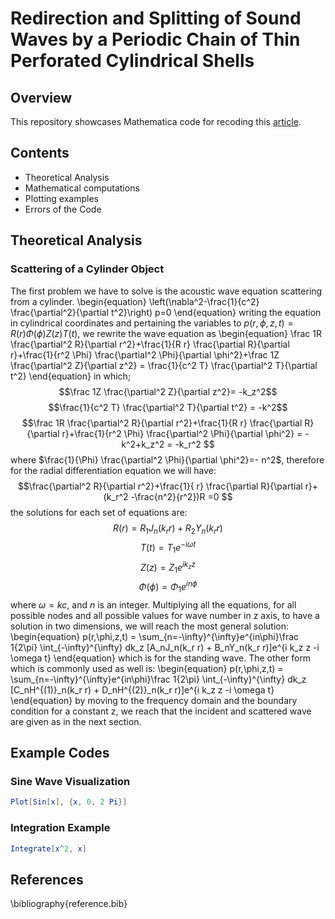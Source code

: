 # Redirection and Splitting of Sound Waves by a Periodic Chain of Thin Perforated Cylindrical Shells

## Overview
This repository showcases Mathematica code for recoding this [article](https://journals.aps.org/prapplied/abstract/10.1103/PhysRevApplied.7.064034). 

## Contents
- Theoretical Analysis
- Mathematical computations
- Plotting examples
- Errors of the Code


## Theoretical Analysis

### Scattering of a Cylinder Object
The first problem we have to solve is the acoustic wave equation scattering from a cylinder.
\begin{equation}
\left(\nabla^2-\frac{1}{c^2} \frac{\partial^2}{\partial t^2}\right) p=0
\end{equation}
writing the equation in cylindrical coordinates and pertaining the variables to $p(r,\phi,z,t) = R(r) \Phi (\phi) Z(z) T(t)$, we rewrite the wave equation as 
\begin{equation}
\frac 1R \frac{\partial^2 R}{\partial r^2}+\frac{1}{R r} \frac{\partial R}{\partial r}+\frac{1}{r^2 \Phi} \frac{\partial^2 \Phi}{\partial \phi^2}+\frac 1Z \frac{\partial^2 Z}{\partial z^2}	= \frac{1}{c^2 T} \frac{\partial^2 T}{\partial t^2}
\end{equation}
in which; 
$$\frac 1Z \frac{\partial^2 Z}{\partial z^2}= -k_z^2$$
$$\frac{1}{c^2 T} \frac{\partial^2 T}{\partial t^2} = -k^2$$
$$\frac 1R \frac{\partial^2 R}{\partial r^2}+\frac{1}{R r} \frac{\partial R}{\partial r}+\frac{1}{r^2 \Phi} \frac{\partial^2 \Phi}{\partial \phi^2} = -k^2+k_z^2 = -k_r^2 $$
where $\frac{1}{\Phi} \frac{\partial^2 \Phi}{\partial \phi^2}=- n^2$, therefore for the radial differentiation equation we will have:
$$\frac{\partial^2 R}{\partial r^2}+\frac{1}{ r} \frac{\partial R}{\partial r}+(k_r^2 -\frac{n^2}{r^2})R =0 $$
the solutions for each set of equations are:
$$R(r)=R_1 J_n(k_r r) + R_2 Y_n(k_r r) $$
$$T(t) = T_1 e^{-i\omega t}$$
$$Z(z) = Z_1 e^{ik_z z}$$
$$\Phi(\phi) = \Phi_1 e^{in \phi}$$
where $\omega = kc$, and $n$ is an integer. Multiplying all the equations, for all possible nodes and all possible values for wave number in z axis, to have a solution in two dimensions, we will reach the most general solution:
\begin{equation}
p(r,\phi,z,t) = \sum_{n=-\infty}^{\infty}e^{in\phi}\frac 1{2\pi} \int_{-\infty}^{\infty} dk_z [A_nJ_n(k_r r) + B_nY_n(k_r r)]e^{i k_z z -i \omega t}
\end{equation}
which is for the standing wave. The other form which is commonly used as well is:
\begin{equation}
p(r,\phi,z,t) = \sum_{n=-\infty}^{\infty}e^{in\phi}\frac 1{2\pi} \int_{-\infty}^{\infty} dk_z [C_nH^{(1)}_n(k_r r) + D_nH^{(2)}_n(k_r r)]e^{i k_z z -i \omega t}
\end{equation}
by moving to the frequency domain and the boundary condition for a constant z, we reach that the incident and scattered wave are given as in the next section.


## Example Codes

### Sine Wave Visualization
```mathematica
Plot[Sin[x], {x, 0, 2 Pi}]
```

### Integration Example
```mathematica
Integrate[x^2, x]
```


## References
\bibliography{reference.bib}

